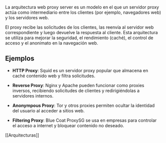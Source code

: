 La arquitectura web proxy server es un modelo en el que un servidor proxy actúa como intermediario entre los clientes (por ejemplo, navegadores web) y los servidores web. 

El proxy recibe las solicitudes de los clientes, las reenvía al servidor web correspondiente y luego devuelve la respuesta al cliente. Esta arquitectura se utiliza para mejorar la seguridad, el rendimiento (caché), el control de acceso y el anonimato en la navegación web.

## Ejemplos

- **HTTP Proxy**: Squid es un servidor proxy popular que almacena en caché contenido web y filtra solicitudes. 
 
- **Reverse Proxy**: Nginx y Apache pueden funcionar como proxies inversos, recibiendo solicitudes de clientes y redirigiéndolas a servidores internos. 

- **Anonympous Proxy**: Tor y otros proxies permiten ocultar la identidad del usuario al acceder a sitios web. 

- **Filtering Proxy**: Blue Coat ProxySG se usa en empresas para controlar el acceso a internet y bloquear contenido no deseado.

[[Arquitecturas]]